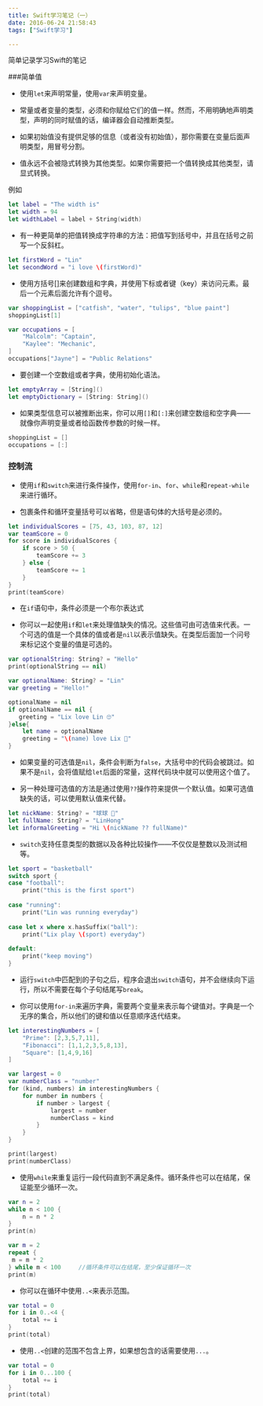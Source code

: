 ```yaml
---
title: Swift学习笔记（一）
date: 2016-06-24 21:58:43
tags: ["Swift学习"]

---
```




简单记录学习Swift的笔记

###简单值

- 使用`let`来声明常量，使用`var`来声明变量。

- 常量或者变量的类型，必须和你赋给它们的值一样。然而，不用明确地声明类型，声明的同时赋值的话，编译器会自动推断类型。

- 如果初始值没有提供足够的信息（或者没有初始值），那你需要在变量后面声明类型，用冒号分割。

- 值永远不会被隐式转换为其他类型。如果你需要把一个值转换成其他类型，请显式转换。

例如 

```swift
let label = "The width is"
let width = 94
let widthLabel = label + String(width)
```

<!--more-->

- 有一种更简单的把值转换成字符串的方法：把值写到括号中，并且在括号之前写一个反斜杠。

```swift
let firstWord = "Lin"
let secondWord = "i love \(firstWord)"
```

- 使用方括号[]来创建数组和字典，并使用下标或者键（key）来访问元素。最后一个元素后面允许有个逗号。

```swift
var shoppingList = ["catfish", "water", "tulips", "blue paint"]
shoppingList[1]

var occupations = [
    "Malcolm": "Captain",
    "Kaylee": "Mechanic",
]
occupations["Jayne"] = "Public Relations"

```

- 要创建一个空数组或者字典，使用初始化语法。

```swift
let emptyArray = [String]()
let emptyDictionary = [String: String]()

```

- 如果类型信息可以被推断出来，你可以用`[]`和`[:]`来创建空数组和空字典——就像你声明变量或者给函数传参数的时候一样。

```swift
shoppingList = []
occupations = [:]
```

### 控制流

- 使用`if`和`switch`来进行条件操作，使用`for-in`、`for`、`while`和`repeat-while`来进行循环。

- 包裹条件和循环变量括号可以省略，但是语句体的大括号是必须的。

```swift
let individualScores = [75, 43, 103, 87, 12]
var teamScore = 0
for score in individualScores {
    if score > 50 {
        teamScore += 3
    } else {
        teamScore += 1
    }
}
print(teamScore)

```

- 在`if`语句中，条件必须是一个布尔表达式

- 你可以一起使用`if`和`let`来处理值缺失的情况。这些值可由可选值来代表。一个可选的值是一个具体的值或者是`nil`以表示值缺失。在类型后面加一个问号来标记这个变量的值是可选的。

```swift
var optionalString: String? = "Hello"
print(optionalString == nil)

var optionalName: String? = "Lin"
var greeting = "Hello!"

optionalName = nil
if optionalName == nil {
   greeting = "Lix love Lin 🙄"
}else{
    let name = optionalName
    greeting = "\(name) love Lix 🌚"
}

```

- 如果变量的可选值是`nil`，条件会判断为`false`，大括号中的代码会被跳过。如果不是`nil`，会将值赋给`let`后面的常量，这样代码块中就可以使用这个值了。

- 另一种处理可选值的方法是通过使用` ?? `操作符来提供一个默认值。如果可选值缺失的话，可以使用默认值来代替。

```swift
let nickName: String? = "球球 🤗"
let fullName: String? = "LinHong"
let informalGreeting = "Hi \(nickName ?? fullName)"

```

- `switch`支持任意类型的数据以及各种比较操作——不仅仅是整数以及测试相等。

```swift
let sport = "basketball"
switch sport {
case "football":
    print("this is the first sport")
    
case "running":
    print("Lin was running everyday")
    
case let x where x.hasSuffix("ball"):
    print("Lix play \(sport) everyday")
    
default:
    print("keep moving")
}

```

- 运行`switch`中匹配到的子句之后，程序会退出`switch`语句，并不会继续向下运行，所以不需要在每个子句结尾写`break`。

- 你可以使用`for-in`来遍历字典，需要两个变量来表示每个键值对。字典是一个无序的集合，所以他们的键和值以任意顺序迭代结束。

```swift
let interestingNumbers = [
    "Prime": [2,3,5,7,11],
    "Fibonacci": [1,1,2,3,5,8,13],
    "Square": [1,4,9,16]
]

var largest = 0
var numberClass = "number"
for (kind, numbers) in interestingNumbers {
    for number in numbers {
        if number > largest {
            largest = number
            numberClass = kind
        }
    }
}

print(largest)
print(numberClass)

```

- 使用`while`来重复运行一段代码直到不满足条件。循环条件也可以在结尾，保证能至少循环一次。

```swift
var n = 2
while n < 100 {
    n = n * 2
}
print(n)

var m = 2
repeat {
 m = m * 2
} while m < 100     //循环条件可以在结尾，至少保证循环一次
print(m)

```

- 你可以在循环中使用`..<`来表示范围。

```swift
var total = 0
for i in 0..<4 {
    total += i
}
print(total)

```

- 使用`..<`创建的范围不包含上界，如果想包含的话需要使用`...`。

```swift
var total = 0
for i in 0...100 {
    total += i
}
print(total)

```